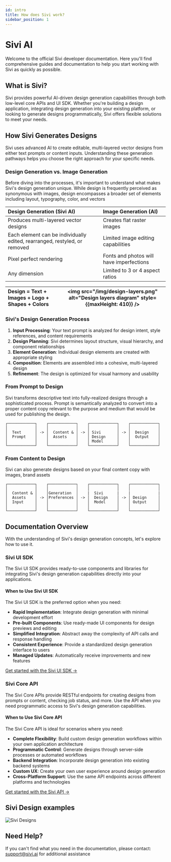 ```yaml
---
id: intro
title: How does Sivi work?
sidebar_position: 1
---
```


# Sivi AI

Welcome to the official Sivi developer documentation. Here you'll find comprehensive guides and documentation to help you start working with Sivi as quickly as possible.

## What is Sivi?

Sivi provides powerful AI-driven design generation capabilities through both low-level core APIs and UI SDK. Whether you're building a design application, integrating design generation into your existing platform, or looking to generate designs programmatically, Sivi offers flexible solutions to meet your needs.

## How Sivi Generates Designs

Sivi uses advanced AI to create editable, multi-layered vector designs from either text prompts or content inputs. Understanding these generation pathways helps you choose the right approach for your specific needs.

### Design Generation vs. Image Generation

Before diving into the processes, it's important to understand what makes Sivi's design generation unique.
While design is frequently perceived as synonymous with images, design encompasses a broader set of elements including layout, typography, color, and vectors

**Design Generation (Sivi AI)** | **Image Generation (AI)**
:--- | :---
Produces multi-layered vector designs | Creates flat raster images
Each element can be individually edited, rearranged, restyled, or removed | Limited image editing capabilities
Pixel perfect rendering | Fonts and photos will have imperfections
Any dimension | Limited to 3 or 4 aspect ratios

| **Design = Text + Images + Logo + Shapes + Colors** | <img src="/img/design-layers.png" alt="Design layers diagram" style={{maxHeight: 410}} /> |
|:---|:---:|

### Sivi's Design Generation Process

1. **Input Processing**: Your text prompt is analyzed for design intent, style references, and content requirements
2. **Design Planning**: Sivi determines layout structure, visual hierarchy, and component relationships
3. **Element Generation**: Individual design elements are created with appropriate styling
4. **Composition**: Elements are assembled into a cohesive, multi-layered design
5. **Refinement**: The design is optimized for visual harmony and usability

### From Prompt to Design

Sivi transforms descriptive text into fully-realized designs through a sophisticated process.
Prompt is semantically analyzed to convert into a proper content copy relevant to the purpose and medium that would be used for publishing the design. 

```
┌────────────┐    ┌────────────┐    ┌────────────┐    ┌────────────┐
│            │    │            │    │            │    │            │
│  Text      │ -> │  Content & │ -> │ Sivi       │ -> │  Design    │
│  Prompt    │    │  Assets    │    │ Design     │    │  Output    │
│            │    │            │    │ Model      │    │            │
└────────────┘    └────────────┘    └────────────┘    └────────────┘
```



### From Content to Design

Sivi can also generate designs based on your final content copy with images, brand assets

```
┌────────────┐    ┌────────────┐    ┌────────────┐    ┌────────────┐
│            │    │            │    │            │    │            │
│  Content & │    │Generation  │    |  Sivi      |    |            |
│  Assets    │ -> │Preferences │ -> │  Design    │ -> │ Design     │
│  Input     │    │            │    │  Model     │    │ Output     │
│            │    │            │    │            │    │            │
└────────────┘    └────────────┘    └────────────┘    └────────────┘
```


## Documentation Overview

With the understanding of Sivi's design generation concepts, let's explore how to use it.

### Sivi UI SDK

The Sivi UI SDK provides ready-to-use components and libraries for integrating Sivi's design generation capabilities directly into your applications.

#### When to Use Sivi UI SDK

The Sivi UI SDK is the preferred option when you need:

- **Rapid Implementation**: Integrate design generation with minimal development effort
- **Pre-built Components**: Use ready-made UI components for design previews and editing
- **Simplified Integration**: Abstract away the complexity of API calls and response handling
- **Consistent Experience**: Provide a standardized design generation interface to users
- **Managed Updates**: Automatically receive improvements and new features

[Get started with the Sivi UI SDK →](./sivi-ui-sdk/overview.md)


### Sivi Core API

The Sivi Core APIs provide RESTful endpoints for creating designs from prompts or content, checking job status, and more. Use the API when you need programmatic access to Sivi's design generation capabilities.

#### When to Use Sivi Core API

The Sivi Core API is ideal for scenarios where you need:

- **Complete Flexibility**: Build custom design generation workflows within your own application architecture
- **Programmatic Control**: Generate designs through server-side processes or automated workflows
- **Backend Integration**: Incorporate design generation into existing backend systems
- **Custom UX**: Create your own user experience around design generation
- **Cross-Platform Support**: Use the same API endpoints across different platforms and technologies

[Get started with the Sivi API →](./sivi-api/overview.md)

## Sivi Design examples

![Sivi Designs](/img/sivi_designs.png)


## Need Help?

If you can't find what you need in the documentation, please contact: support@sivi.ai for additional assistance
